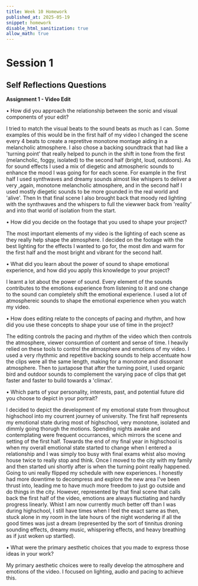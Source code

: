 ```yaml
---
title: Week 10 Homework
published_at: 2025-05-19
snippet: homework
disable_html_sanitization: true
allow_math: true
---
```


# Session 1
## Self Reflections Questions

**Assignment 1 - Video Edit**

• How did you approach the relationship between the sonic and visual components of your edit?

I tried to match the visual beats to the sound beats as much as I can. Some examples of this would be in the first half of my video I changed the scene every 4 beats to create a repretitve monotone montage aiding in a melancholic atmosphere. 
I also chose a backing soundtrack that had like a 'turning point' that really helped to punch in the shift in tone from the first (melancholic, foggy, isolated) to the second half (bright, loud, outdoors). 
As for sound effects I used a mix of diegetic and atmospheric sounds to enhance the mood I was going for for each scene. For example in the first half I used synthwaves and dreamy sounds almost like whispers to deliver a very ,again, monotone melancholic atmosphere, and in the second half I used mostly diegetic sounds to be more gounded in the real world and 'alive'. 
Then In that final scene I also brought back that moody red lighting with the synthwaves and the whispers to full the viewwer back from 'reality' and into that world of isolation from the start.


• How did you decide on the footage that you used to shape your project?

The most important elements of my video is the lighting of each scene as they really help shape the atmosphere. I decided on the footage with the best lighting for the effects I wanted to go for, the most dim and warm for the first half and the most bright and vibrant for the second half.


• What did you learn about the power of sound to shape emotional experience, and how did you apply this knowledge to your project?

I learnt a lot about the power of sound. Every element of the sounds contributes to the emotions experience from listening to it and one change to the sound can completely shift the emotional experience. I used a lot of atmosphereic sounds to shape the emotional experience when you watch my video.


• How does editing relate to the concepts of pacing and rhythm, and how did you use these concepts to shape your use of time in the project?

The editing controls the pacing and rhythm of the video which then controls the atmosphere, viewer consumtion of content and sense of time. I heavily relied on these tools to control the atmosphere and emotions of my video. I used a very rhythmic and repetitive backing sounds to help accentuate how the clips were all the same length, making for a monotone and dissonant atmosphere. Then to juxtapose that after the turning point, I used organic bird and outdoor sounds to complement the varying pace of clips that get faster and faster to build towards a 'climax'.


• Which parts of your personality, interests, past, and potential future did you choose to depict in your portrait?

I decided to depict the development of my emotional state from throughout highschool into my courrent journey of university. The first half represents my emotional state during most of highschool, very monotone, isolated and dimmly going thorugh the motions. Spending nights awake and contemplating were frequent occurrances, which mirrors the scene and setting of the first half. Towards the end of my final year in highschool is when my overall emotional state started to change when I entered a relationship and I was simply too busy with final exams whist also moving house twice to really stop and think. Once I moved to the city with my family and then started uni shortly after is when the turning point really happened. Going to uni really flipped my schedule with new experiences. I honestly had more downtime to decompress and explore the new area I've been thrust into, leading me to have much more freedom to just go outside and do things in the city. However, represented by that final scene that calls back the first half of the video, emotions are always fluctiating and hardly progress linearly. Whist I am now currently much better off than I was during highschool, I still have times when I feel the exact same as then, stuck alone in my room in the late hours of the night wondering if all the good times was just a dream (represented by the sort of tinnitus droning sounding effects, dreamy music, whispering effects, and heavy breathing as if just woken up startled).


• What were the primary aesthetic choices that you made to express those ideas in your work?

My primary aesthetic choices were to really develop the atmosphere and emotions of the video. I focused on lighting, audio and pacing to achieve this.

